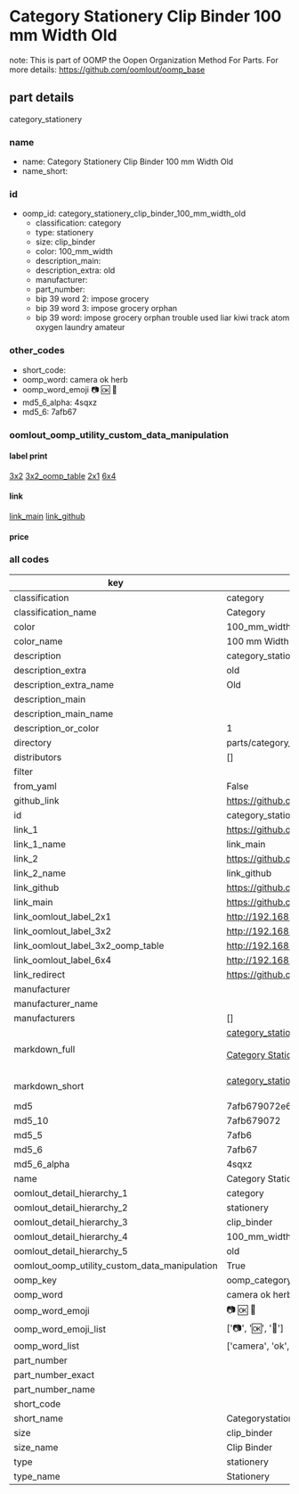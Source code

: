 # Category Stationery Clip Binder 100 mm Width Old  

note: This is part of OOMP the Oopen Organization Method For Parts. For more details: https://github.com/oomlout/oomp_base

##  part details
  



category_stationery



### name
* name: Category Stationery Clip Binder 100 mm Width Old
* name_short: 
### id
* oomp_id: category_stationery_clip_binder_100_mm_width_old
  * classification: category
  * type: stationery
  * size: clip_binder
  * color: 100_mm_width
  * description_main: 
  * description_extra: old
  * manufacturer: 
  * part_number: 
  * bip 39 word 2: impose grocery
  * bip 39 word 3: impose grocery orphan
  * bip 39 word: impose grocery orphan trouble used liar kiwi track atom oxygen laundry amateur

### other_codes
* short_code: 
* oomp_word: camera ok herb
* oomp_word_emoji :camera: :ok: :herb:
* md5_6_alpha: 4sqxz
* md5_6: 7afb67






### oomlout_oomp_utility_custom_data_manipulation
#### label print
[3x2](http://192.168.1.245:1112/?label=oomp%204sqxz)
[3x2_oomp_table](http://192.168.1.108:1112/?label=oomp%204sqxz)
[2x1](http://192.168.1.242:1112/?label=oomp%204sqxz)
[6x4](http://192.168.1.55:1112/?label=oomp%204sqxz)    

#### link

[link_main](https://github.com/oomlout/oomlout_oomp_version_1_messy/tree/main/parts/category_stationery_clip_binder_100_mm_width_old) [link_github](https://github.com/oomlout/oomlout_oomp_version_1_messy/tree/main/parts/category_stationery_clip_binder_100_mm_width_old)                             

#### price







### all codes 
| key | value |  
| --- | --- |  
| classification | category |  
| classification_name | Category |  
| color | 100_mm_width |  
| color_name | 100 mm Width |  
| description | category_stationery |  
| description_extra | old |  
| description_extra_name | Old |  
| description_main |  |  
| description_main_name |  |  
| description_or_color | 1  |  
| directory | parts/category_stationery_clip_binder_100_mm_width_old |  
| distributors | [] |  
| filter |  |  
| from_yaml | False |  
| github_link | https://github.com/oomlout/oomlout_oomp_part_src/tree/main/parts/category_stationery_clip_binder_100_mm_width_old |  
| id | category_stationery_clip_binder_100_mm_width_old |  
| link_1 | https://github.com/oomlout/oomlout_oomp_version_1_messy/tree/main/parts/category_stationery_clip_binder_100_mm_width_old |  
| link_1_name | link_main |  
| link_2 | https://github.com/oomlout/oomlout_oomp_version_1_messy/tree/main/parts/category_stationery_clip_binder_100_mm_width_old |  
| link_2_name | link_github |  
| link_github | https://github.com/oomlout/oomlout_oomp_version_1_messy/tree/main/parts/category_stationery_clip_binder_100_mm_width_old |  
| link_main | https://github.com/oomlout/oomlout_oomp_version_1_messy/tree/main/parts/category_stationery_clip_binder_100_mm_width_old |  
| link_oomlout_label_2x1 | http://192.168.1.242:1112/?label=oomp%204sqxz |  
| link_oomlout_label_3x2 | http://192.168.1.245:1112/?label=oomp%204sqxz |  
| link_oomlout_label_3x2_oomp_table | http://192.168.1.108:1112/?label=oomp%204sqxz |  
| link_oomlout_label_6x4 | http://192.168.1.55:1112/?label=oomp%204sqxz |  
| link_redirect | https://github.com/oomlout/oomlout_oomp_version_1_messy/tree/main/parts/category_stationery_clip_binder_100_mm_width_old |  
| manufacturer |  |  
| manufacturer_name |  |  
| manufacturers | [] |  
| markdown_full | [category_stationery_clip_binder_100_mm_width_old](none)<br>[](none)<br>[Category Stationery Clip Binder 100 Mm Width Old](none)<br><br> |  
| markdown_short | [category_stationery_clip_binder_100_mm_width_old](none)<br><br> |  
| md5 | 7afb679072e68f6e0377ee913999b38f |  
| md5_10 | 7afb679072 |  
| md5_5 | 7afb6 |  
| md5_6 | 7afb67 |  
| md5_6_alpha | 4sqxz |  
| name | Category Stationery Clip Binder 100 mm Width Old |  
| oomlout_detail_hierarchy_1 | category |  
| oomlout_detail_hierarchy_2 | stationery |  
| oomlout_detail_hierarchy_3 | clip_binder |  
| oomlout_detail_hierarchy_4 | 100_mm_width |  
| oomlout_detail_hierarchy_5 | old |  
| oomlout_oomp_utility_custom_data_manipulation | True |  
| oomp_key | oomp_category_stationery_clip_binder_100_mm_width_old |  
| oomp_word | camera ok herb |  
| oomp_word_emoji | :camera: :ok: :herb: |  
| oomp_word_emoji_list | [':camera:', ':ok:', ':herb:'] |  
| oomp_word_list | ['camera', 'ok', 'herb'] |  
| part_number |  |  
| part_number_exact |  |  
| part_number_name |  |  
| short_code |  |  
| short_name | Categorystationery |  
| size | clip_binder |  
| size_name | Clip Binder |  
| type | stationery |  
| type_name | Stationery |  
